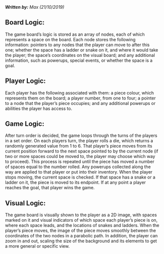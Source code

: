 ***Written by:*** _Max (21/10/2019)_

## Board Logic:
The game board’s logic is stored as an array of nodes, each of which represents a space on the board. Each node stores the following information: pointers to any nodes that the player can move to after this one; whether the space has a ladder or snake on it, and where it would take the player; the space’s coordinates on the visual board; and any additional information, such as powerups, special events, or whether the space is a goal. 

## Player Logic:
Each player has the following associated with them: a piece colour, which represents them on the board; a player number, from one to four; a pointer to a node that the player’s piece occupies; and any additional powerups or abilities the player has access to. 

## Game Logic:
After turn order is decided, the game loops through the turns of the players in a set order. On each players turn, the player rolls a die, which returns a randomly generated value from 1 to 6. That player’s piece moves from its current position forward to the next space pointed to by the current node (if two or more spaces could be moved to, the player may choose which way to proceed). This process is repeated until the piece has moved a number of spaces equal to the number rolled. Any powerups collected along the way are applied to that player or put into their inventory. When the player stops moving, the current space is checked. If that space has a snake or a ladder on it, the piece is moved to its endpoint. If at any point a player reaches the goal, that player wins the game. 

## Visual Logic:
The game board is visually shown to the player as a 2D image, with spaces marked on it and visual indicators of which space each player’s piece is on, where each space leads, and the locations of snakes and ladders. When the player’s piece moves, the image of the piece moves smoothly between the coordinates of the two nodes in a parabolic path. In addition, the player can zoom in and out, scaling the size of the background and its elements to get a more general or specific view.
